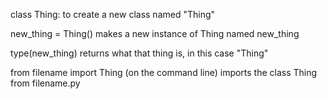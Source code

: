 class Thing:
	to create a new class named "Thing"

new_thing = Thing()
	makes a new instance of Thing named new_thing

type(new_thing)
	returns what that thing is, in this case "Thing"

from filename import Thing    (on the command line)
	imports the class Thing from filename.py

